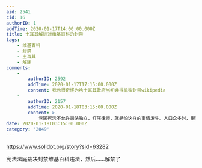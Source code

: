 ```yaml
---
aid: 2541
cid: 16
authorID: 1
addTime: 2020-01-17T14:00:00.000Z
title: 土耳其解除对维基百科的封禁
tags:
    - 维基百科
    - 封禁
    - 土耳其
    - 解除
comments:
    -
        authorID: 2592
        addTime: 2020-01-17T17:15:00.000Z
        content: 我也很奇怪为啥土耳其政府当初非得单独封禁wikipedia
    -
        authorID: 2157
        addTime: 2020-01-18T03:15:00.000Z
        content: >-
            党国死活不允许司法独立，打压律师，就是怕这样的事情发生。人口众多时，很容易产生一拥而上的效果，今天维基成功解禁，明天就能有人要求谷歌解禁，后天就有人问出来，为什么谷歌的一些搜索结果，百度始终不会显示。党国的政策研究室把《旧制度与大革命》当作警钟，严防死守，只敢不断增强对社会的控制，不敢开任何自由化政策的口子。
date: 2020-01-18T03:15:00.000Z
category: '2049'
---
```


https://www.solidot.org/story?sid=63282

宪法法庭裁决封禁维基百科违法，然后……解禁了
